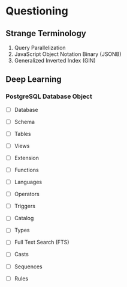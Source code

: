 # Questioning

## Strange Terminology

1. Query Parallelization
2. JavaScript Object Notation Binary (JSONB)
3. Generalized Inverted Index (GIN)



## Deep Learning

### PostgreSQL Database Object

- [ ] Database
- [ ] Schema
- [ ] Tables
- [ ] Views
- [ ] Extension
- [ ] Functions
- [ ] Languages
- [ ] Operators
- [ ] Triggers
- [ ] Catalog
- [ ] Types
- [ ] Full Text Search (FTS)
- [ ] Casts
- [ ] Sequences
- [ ] Rules

